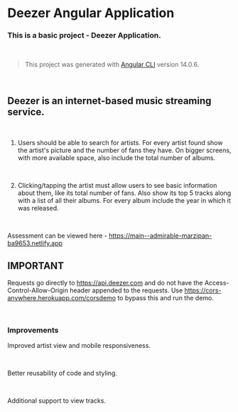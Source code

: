 # Deezer Angular Application

### This is a basic project - Deezer Application. 
<br/>

> This project was generated with [Angular CLI](https://github.com/angular/angular-cli) version 14.0.6.

<br/>

## Deezer is an internet-based music streaming service. 

<br />

1.  Users should be able to search for artists.  For every artist found show the artist's picture and the number of fans they have.  On bigger screens, with more available space, also include the total number of albums.

<br />

2.  Clicking/tapping the artist must allow users to see basic information about them, like its total number of fans.  Also show its top 5 tracks along with a list of all their albums.  For every album include the year in which it was released.

<br />

Assessment can be viewed here - https://main--admirable-marzipan-ba9653.netlify.app

## IMPORTANT

Requests go directly to https://api.deezer.com and do not have the Access-Control-Allow-Origin header appended to the requests. Use https://cors-anywhere.herokuapp.com/corsdemo to bypass this and run the demo.
 
<br />

### Improvements

Improved artist view and mobile responsiveness.

<br />

Better reusability of code and styling.

<br />

Additional support to view tracks.
